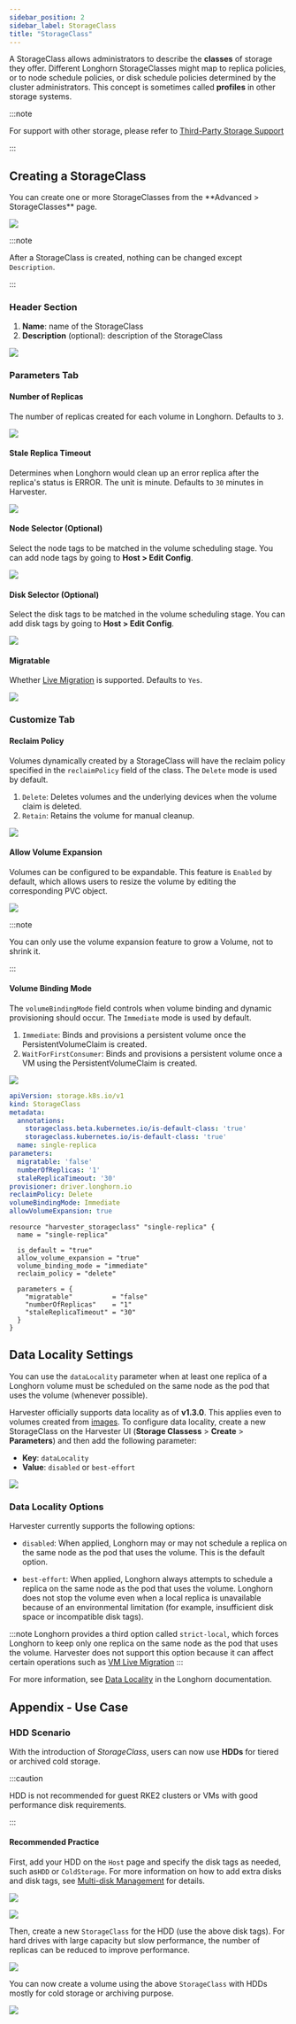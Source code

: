```yaml
---
sidebar_position: 2
sidebar_label: StorageClass
title: "StorageClass"
---
```


<head>
  <link rel="canonical" href="https://docs.harvesterhci.io/v1.5/advanced/storageclass"/>
</head>

A StorageClass allows administrators to describe the **classes** of storage they offer. Different Longhorn StorageClasses might map to replica policies, or to node schedule policies, or disk schedule policies determined by the cluster administrators. This concept is sometimes called **profiles** in other storage systems.

:::note

For support with other storage, please refer to [Third-Party Storage Support](../advanced/csidriver.md)

:::

## Creating a StorageClass

<Tabs>
<TabItem value="ui" label="UI" default>
You can create one or more StorageClasses from the **Advanced > StorageClasses** page.

![](/img/v1.2/storageclass/create_storageclasses_entry.png)

:::note

After a StorageClass is created, nothing can be changed except `Description`.

:::

### Header Section
1. **Name**: name of the StorageClass
1. **Description** (optional): description of the StorageClass

![](/img/v1.2/storageclass/create_storageclasses_header_sections.png)

### Parameters Tab

#### Number of Replicas

The number of replicas created for each volume in Longhorn. Defaults to `3`.

![](/img/v1.2/storageclass/create_storageclasses_replicas.png)

#### Stale Replica Timeout

Determines when Longhorn would clean up an error replica after the replica's status is ERROR. The unit is minute. Defaults to `30` minutes in Harvester.

![](/img/v1.2/storageclass/create_storageclasses_stale_timeout.png)

#### Node Selector (Optional)

Select the node tags to be matched in the volume scheduling stage. You can add node tags by going to **Host > Edit Config**.

![](/img/v1.2/storageclass/create_storageclasses_node_selector.png)

#### Disk Selector (Optional)

Select the disk tags to be matched in the volume scheduling stage. You can add disk tags by going to **Host > Edit Config**.

![](/img/v1.2/storageclass/create_storageclasses_disk_selector.png)

#### Migratable

Whether [Live Migration](../vm/live-migration.md) is supported. Defaults to `Yes`.

![](/img/v1.2/storageclass/create_storageclasses_migratable.png)

### Customize Tab

#### Reclaim Policy

Volumes dynamically created by a StorageClass will have the reclaim policy specified in the `reclaimPolicy` field of the class. The `Delete` mode is used by default.

1. `Delete`: Deletes volumes and the underlying devices when the volume claim is deleted.
2. `Retain`: Retains the volume for manual cleanup.

![](/img/v1.2/storageclass/customize_tab_reclaim_policy.png)

#### Allow Volume Expansion

Volumes can be configured to be expandable. This feature is `Enabled` by default, which allows users to resize the volume by editing the corresponding PVC object.

![](/img/v1.2/storageclass/customize_tab_allow_vol_expansion.png)

:::note

You can only use the volume expansion feature to grow a Volume, not to shrink it.

:::

#### Volume Binding Mode

The `volumeBindingMode` field controls when volume binding and dynamic provisioning should occur. The `Immediate` mode is used by default.

1. `Immediate`: Binds and provisions a persistent volume once the PersistentVolumeClaim is created.
2. `WaitForFirstConsumer`: Binds and provisions a persistent volume once a VM using the PersistentVolumeClaim is created.

![](/img/v1.2/storageclass/customize_tab_vol_binding_mode.png)

</TabItem>
<TabItem value="api" label="API">

```yaml
apiVersion: storage.k8s.io/v1
kind: StorageClass
metadata:
  annotations:
    storageclass.beta.kubernetes.io/is-default-class: 'true'
    storageclass.kubernetes.io/is-default-class: 'true'
  name: single-replica
parameters:
  migratable: 'false'
  numberOfReplicas: '1'
  staleReplicaTimeout: '30'
provisioner: driver.longhorn.io
reclaimPolicy: Delete
volumeBindingMode: Immediate
allowVolumeExpansion: true
```

</TabItem>
<TabItem value="terraform" label="Terraform">

```hcl
resource "harvester_storageclass" "single-replica" {
  name = "single-replica"

  is_default = "true"
  allow_volume_expansion = "true"
  volume_binding_mode = "immediate"
  reclaim_policy = "delete"

  parameters = {
    "migratable"          = "false"
    "numberOfReplicas"    = "1"
    "staleReplicaTimeout" = "30"
  }
}
```

</TabItem>
</Tabs>

## Data Locality Settings

You can use the `dataLocality` parameter when at least one replica of a Longhorn volume must be scheduled on the same node as the pod that uses the volume (whenever possible).

Harvester officially supports data locality as of **v1.3.0**. This applies even to volumes created from [images](../image/upload-image.md). To configure data locality, create a new StorageClass on the Harvester UI (**Storage Classess** > **Create** > **Parameters**) and then add the following parameter:

- **Key**: `dataLocality`
- **Value**: `disabled` or `best-effort`

![](/img/v1.3/storageclass/data-locality.png)

### Data Locality Options

Harvester currently supports the following options:

- `disabled`: When applied, Longhorn may or may not schedule a replica on the same node as the pod that uses the volume. This is the default option. 

- `best-effort`: When applied, Longhorn always attempts to schedule a replica on the same node as the pod that uses the volume. Longhorn does not stop the volume even when a local replica is unavailable because of an environmental limitation (for example, insufficient disk space or incompatible disk tags).

:::note
Longhorn provides a third option called `strict-local`, which forces Longhorn to keep only one replica on the same node as the pod that uses the volume. Harvester does not support this option because it can affect certain operations such as [VM Live Migration](../vm/live-migration.md)
:::

For more information, see [Data Locality](https://longhorn.io/docs/1.6.0/high-availability/data-locality/) in the Longhorn documentation.

## Appendix - Use Case

### HDD Scenario

With the introduction of *StorageClass*, users can now use **HDDs** for tiered or archived cold storage.

:::caution

HDD is not recommended for guest RKE2 clusters or VMs with good performance disk requirements.

:::

#### Recommended Practice

First, add your HDD on the `Host` page and specify the disk tags as needed, such as`HDD` or `ColdStorage`. For more information on how to add extra disks and disk tags, see [Multi-disk Management](../host/host.md#multi-disk-management) for details.

![](/img/v1.2/storageclass/add_hdd_on_host_page.png)

![](/img/v1.2/storageclass/add_tags.png)

Then, create a new `StorageClass` for the HDD (use the above disk tags). For hard drives with large capacity but slow performance, the number of replicas can be reduced to improve performance.

![](/img/v1.2/storageclass/create_hdd_storageclass.png)

You can now create a volume using the above `StorageClass` with HDDs mostly for cold storage or archiving purpose.

![](/img/v1.2/storageclass/create_volume_hdd.png)
